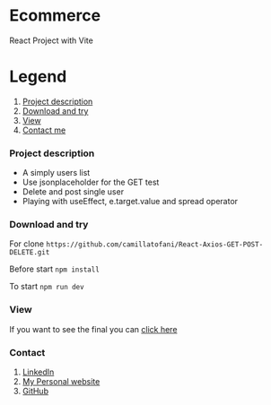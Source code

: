 # Ecommerce
React Project with Vite

# Legend
1. [Project description](#description)
2. [Download and try](#download)
3. [View](#view)
4. [Contact me](#contact)

### Project description
<a name="description"></a>
- A simply users list
- Use jsonplaceholder for the GET test
- Delete and post single user
- Playing with useEffect, e.target.value and spread operator

### Download and try
<a name="download"></a>

For clone
`https://github.com/camillatofani/React-Axios-GET-POST-DELETE.git`

Before start
`npm install`

To start
`npm run dev`

### View
<a name="view"></a>

If you want to see the final you can [click here](https://react-axios-get-post-delete.vercel.app/)

### Contact
<a name="contact"></a>

1. [LinkedIn](https://www.linkedin.com/in/camilla-tofani/)
2. [My Personal website](https://www.camillatofani.it/)
3. [GitHub](https://github.com/camillatofani)
